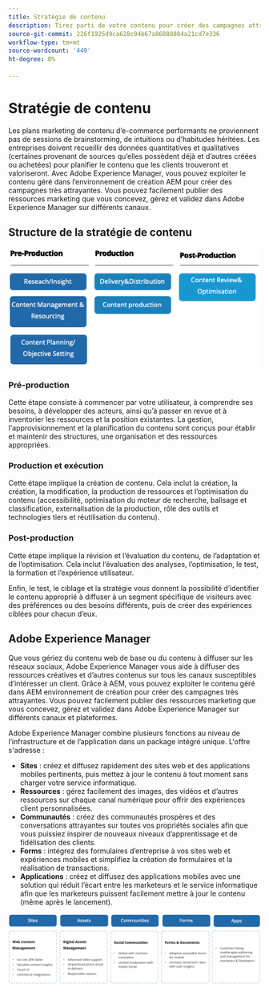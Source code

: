 ```yaml
---
title: Stratégie de contenu
description: Tirez parti de votre contenu pour créer des campagnes attrayantes qui impliquent vos clients.
source-git-commit: 226f1925d9ca628c94b67a86888084a21cd7e336
workflow-type: tm+mt
source-wordcount: '449'
ht-degree: 0%

---
```



# Stratégie de contenu

Les plans marketing de contenu d’e-commerce performants ne proviennent pas de sessions de brainstorming, de intuitions ou d’habitudes héritées. Les entreprises doivent recueillir des données quantitatives et qualitatives (certaines provenant de sources qu’elles possèdent déjà et d’autres créées ou achetées) pour planifier le contenu que les clients trouveront et valoriseront. Avec Adobe Experience Manager, vous pouvez exploiter le contenu géré dans l’environnement de création AEM pour créer des campagnes très attrayantes. Vous pouvez facilement publier des ressources marketing que vous concevez, gérez et validez dans Adobe Experience Manager sur différents canaux.

## Structure de la stratégie de contenu

![Diagramme de structure de la stratégie de contenu](../../assets/playbooks/content-strategy-framework.png)

### Pré-production

Cette étape consiste à commencer par votre utilisateur, à comprendre ses besoins, à développer des acteurs, ainsi qu’à passer en revue et à inventorier les ressources et la position existantes. La gestion, l&#39;approvisionnement et la planification du contenu sont conçus pour établir et maintenir des structures, une organisation et des ressources appropriées.

### Production et exécution

Cette étape implique la création de contenu. Cela inclut la création, la création, la modification, la production de ressources et l’optimisation du contenu (accessibilité, optimisation du moteur de recherche, balisage et classification, externalisation de la production, rôle des outils et technologies tiers et réutilisation du contenu).

### Post-production

Cette étape implique la révision et l’évaluation du contenu, de l’adaptation et de l’optimisation. Cela inclut l’évaluation des analyses, l’optimisation, le test, la formation et l’expérience utilisateur.

Enfin, le test, le ciblage et la stratégie vous donnent la possibilité d’identifier le contenu approprié à diffuser à un segment spécifique de visiteurs avec des préférences ou des besoins différents, puis de créer des expériences ciblées pour chacun d’eux.

## Adobe Experience Manager

Que vous gériez du contenu web de base ou du contenu à diffuser sur les réseaux sociaux, Adobe Experience Manager vous aide à diffuser des ressources créatives et d’autres contenus sur tous les canaux susceptibles d’intéresser un client. Grâce à AEM, vous pouvez exploiter le contenu géré dans AEM environnement de création pour créer des campagnes très attrayantes. Vous pouvez facilement publier des ressources marketing que vous concevez, gérez et validez dans Adobe Experience Manager sur différents canaux et plateformes.

Adobe Experience Manager combine plusieurs fonctions au niveau de l’infrastructure et de l’application dans un package intégré unique. L&#39;offre s&#39;adresse :

- **Sites** : créez et diffusez rapidement des sites web et des applications mobiles pertinents, puis mettez à jour le contenu à tout moment sans charger votre service informatique.
- **Ressources** : gérez facilement des images, des vidéos et d’autres ressources sur chaque canal numérique pour offrir des expériences client personnalisées.
- **Communautés** : créez des communautés prospères et des conversations attrayantes sur toutes vos propriétés sociales afin que vous puissiez inspirer de nouveaux niveaux d’apprentissage et de fidélisation des clients.
- **Forms** : intégrez des formulaires d’entreprise à vos sites web et expériences mobiles et simplifiez la création de formulaires et la réalisation de transactions.
- **Applications** : créez et diffusez des applications mobiles avec une solution qui réduit l’écart entre les marketeurs et le service informatique afin que les marketeurs puissent facilement mettre à jour le contenu (même après le lancement).

![Diagramme de structure de la stratégie de contenu](../../assets/playbooks/content-strategy-framework2.png)
